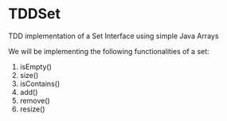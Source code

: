 # TDDSet
TDD implementation of a Set Interface using simple Java Arrays

We will be implementing the following functionalities of a set:

1) isEmpty()
2) size()
3) isContains()
4) add()
5) remove() 
6) resize()